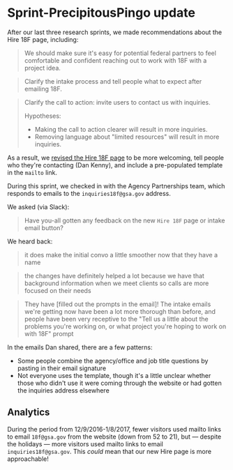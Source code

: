 # Sprint-PrecipitousPingo update

After our last three research sprints, we made recommendations about the Hire 18F page, including:

> We should make sure it's easy for potential federal partners to feel comfortable and confident reaching out to work with 18F with a project idea.

> Clarify the intake process and tell people what to expect after emailing 18F.

> Clarify the call to action: invite users to contact us with inquiries.
> 
> Hypotheses:
> 
> - Making the call to action clearer will result in more inquiries.
> - Removing language about "limited resources" will result in more inquiries.

As a result, we [revised the Hire 18F page](https://github.com/18F/18f.gsa.gov/releases/tag/1.1.2) to be more welcoming, tell people who they're contacting (Dan Kenny), and include a pre-populated template in the `mailto` link.

During this sprint, we checked in with the Agency Partnerships team, which responds to emails to the `inquiries18f@gsa.gov` address.

We asked (via Slack):

> Have you-all gotten any feedback on the new `Hire 18F` page or intake email button?

We heard back:

> it does make the initial convo a little smoother now that they have a name

> the changes have definitely helped a lot because we have that background information when we meet clients so calls are more focused on their needs

> They have [filled out the prompts in the email]! The intake emails we're getting now have been a lot more thorough than before, and people have been very receptive to the "Tell us a little about the problems you're working on, or what project you're hoping to work on with 18F" prompt

In the emails Dan shared, there are a few patterns:

- Some people combine the agency/office and job title questions by pasting in their email signature
- Not everyone uses the template, though it's a little unclear whether those who didn't use it were coming through the website or had gotten the inquiries address elsewhere

## Analytics

During the period from 12/9/2016-1/8/2017, fewer visitors used mailto links to email `18f@gsa.gov` from the website (down from 52 to 21), but — despite the holidays — more visitors used mailto links to email `inquiries18f@gsa.gov`. This _could_ mean that our new Hire page is more approachable!


